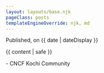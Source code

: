 ```yaml
---
layout: layouts/base.njk
pageClass: posts
templateEngineOverride: njk, md
---
```


<p class="date">
  Published, on <time datetime="{{ date }}">{{ date | dateDisplay }}</time>
</p>
<main>
  {{ content | safe }}
  <div class="footnote">
    <p>
      - CNCF Kochi Community
      <!-- [Join our Meetup Group 👍](https://www.meetup.com/Cloud-Native-Computing-Kochi/) -->
    </p>
  </div>
</main>
